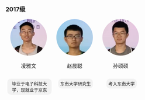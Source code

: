 ### 2017级
<div style="display: flex; flex-wrap: wrap;">  
  <div style="width: 25%; text-align: center;">  
    <img src="../../../images/7/本科/2017/凌雅文.png" alt="凌雅文" style="border-radius: 50%; width: 100px; height: 100px;">  
    <p>凌雅文</p>  
    <p style="display: inline-block; padding: 5px 5px; background-color: #f2f2f2; border-radius: 10px; font-size: 12px; margin-left: 5px;">毕业于电子科技大学，现就业于京东</p>
  </div>

<div style="width: 25%; text-align: center;">  
    <img src="../../../images/7/本科/2017/赵晨聪.png" alt="赵晨聪" style="border-radius: 50%; width: 100px; height: 100px;">  
    <p>赵晨聪</p>  
    <p style="display: inline-block; padding: 5px 5px; background-color: #f2f2f2; border-radius: 10px; font-size: 12px; margin-left: 5px;">东南大学研究生</p>
  </div>

<div style="width: 25%; text-align: center;">  
    <img src="../../../images/7/本科/2017/孙硕硕.png" alt="孙硕硕" style="border-radius: 50%; width: 100px; height: 100px;">  
    <p>孙硕硕</p>  
    <p style="display: inline-block; padding: 5px 5px; background-color: #f2f2f2; border-radius: 10px; font-size: 12px; margin-left: 5px;"> 考入东南大学</p>
  </div>
</div>